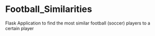 # Football_Similarities
Flask Application to find the most similar football (soccer) players to a certain player
